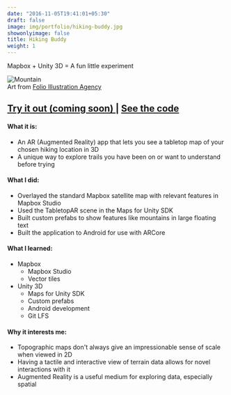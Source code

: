 ```yaml
---
date: "2016-11-05T19:41:01+05:30"
draft: false
image: img/portfolio/hiking-buddy.jpg
showonlyimage: false
title: Hiking Buddy
weight: 1
---
```


Mapbox + Unity 3D = A fun little experiment
<!--more-->

![Mountain][1]  
Art from [Folio Illustration Agency](https://dribbble.com/shots/6066059-Mountain)

<h2>
    <a href='https://jasonbixonblog.netlify.com/posts/2019-01-24-mapping-cyclist-safety-in-new-york-city/' target='_blank'>
    Try it out (coming soon)
    </a>
    |
    <a href='https://github.com/jbixon13/hiking-buddy' target='_blank'>
    See the code
    </a>
</h2>

#### What it is:  
* An AR (Augmented Reality) app that lets you see a tabletop map of your chosen hiking location in 3D
* A unique way to explore trails you have been on or want to understand before trying 

#### What I did:  
* Overlayed the standard Mapbox satellite map with relevant features in Mapbox Studio
* Used the TabletopAR scene in the Maps for Unity SDK 
* Built custom prefabs to show features like mountains in large floating text 
* Built the application to Android for use with ARCore

#### What I learned:  
* Mapbox
  + Mapbox Studio
  + Vector tiles
* Unity 3D
  + Maps for Unity SDK
  + Custom prefabs
  + Android development
  + Git LFS

#### Why it interests me:  
* Topographic maps don't always give an impressionable sense of scale when viewed in 2D
* Having a tactile and interactive view of terrain data allows for novel interactions with it
* Augmented Reality is a useful medium for exploring data, especially spatial

[1]: /img/portfolio/hiking-buddy.jpg
